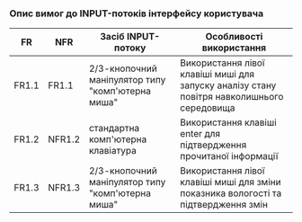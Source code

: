 ### Опис вимог до INPUT-потоків інтерфейсу користувача

| FR    | NFR   | Засіб INPUT-потоку                                | Особливості використання                                                                      |
|-------|-------|--------------------------------------------------|-----------------------------------------------------------------------------------------------|
| FR1.1 | FR1.1| 2/3-кнопочний маніпулятор типу "комп'ютерна миша" | Використання лівої клавіші миші для запуску аналізу стану повітря навколишнього середовища        |
| FR1.2 | NFR1.2| стандартна комп'ютерна клавіатура                | Використання клавіші  enter для підтвердження прочитаної інформації                        |
| FR1.3 | NFR1.3| 2/3-кнопочний маніпулятор типу "комп'ютерна миша" | Використання лівої клавіші миші для зміни показника вологості та підтвердження змін         |
